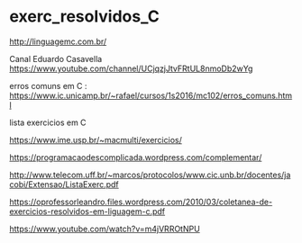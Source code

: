 # exerc_resolvidos_C


http://linguagemc.com.br/

Canal Eduardo Casavella
https://www.youtube.com/channel/UCjqzjJtvFRtUL8nmoDb2wYg

erros comuns em C : https://www.ic.unicamp.br/~rafael/cursos/1s2016/mc102/erros_comuns.html


lista exercicios em C

https://www.ime.usp.br/~macmulti/exercicios/


https://programacaodescomplicada.wordpress.com/complementar/

http://www.telecom.uff.br/~marcos/protocolos/www.cic.unb.br/docentes/jacobi/Extensao/ListaExerc.pdf

https://oprofessorleandro.files.wordpress.com/2010/03/coletanea-de-exercicios-resolvidos-em-liguagem-c.pdf

https://www.youtube.com/watch?v=m4jVRROtNPU
